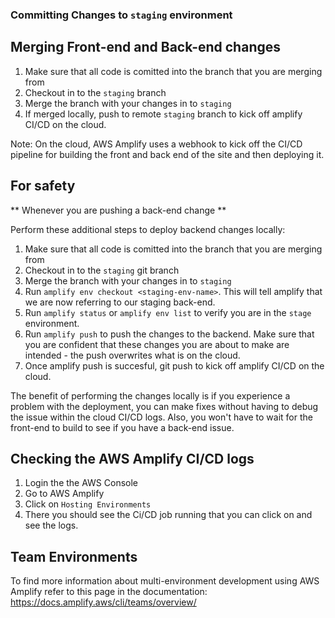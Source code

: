 
### Committing Changes to `staging` environment

## Merging Front-end and Back-end changes

1. Make sure that all code is comitted into the branch that you are merging from
2. Checkout in to the `staging` branch
3. Merge the branch with your changes in to `staging`
4. If merged locally, push to remote `staging` branch to kick off amplify CI/CD on the cloud.

Note: On the cloud, AWS Amplify uses a webhook to kick off the CI/CD pipeline for building the front and back end of the site and then deploying it.

## For safety

** Whenever you are pushing a back-end change **

Perform these additional steps to deploy backend changes locally:

1. Make sure that all code is comitted into the branch that you are merging from
2. Checkout in to the `staging` git branch
3. Merge the branch with your changes in to `staging` 
4. Run `amplify env checkout <staging-env-name>`. This will tell amplify that we are now referring to our staging back-end.
5. Run `amplify status` or `amplify env list` to verify you are in the `stage` environment.
6. Run `amplify push` to push the changes to the backend. Make sure that you are confident that these changes you are about to make are intended - the push overwrites what is on the cloud.
7. Once amplify push is succesful, git push to kick off amplify CI/CD on the cloud.

The benefit of performing the changes locally is if you experience a problem with the deployment, you can make fixes without having to debug the issue within the cloud CI/CD logs. Also, you won't have to wait for the front-end to build to see if you have a back-end issue. 

## Checking the AWS Amplify CI/CD logs

1. Login the the AWS Console
2. Go to AWS Amplify
3. Click on `Hosting Environments`
4. There you should see the Ci/CD job running that you can click on and see the logs.

## Team Environments

To find more information about multi-environment development using AWS Amplify refer to this page in the documentation: https://docs.amplify.aws/cli/teams/overview/
